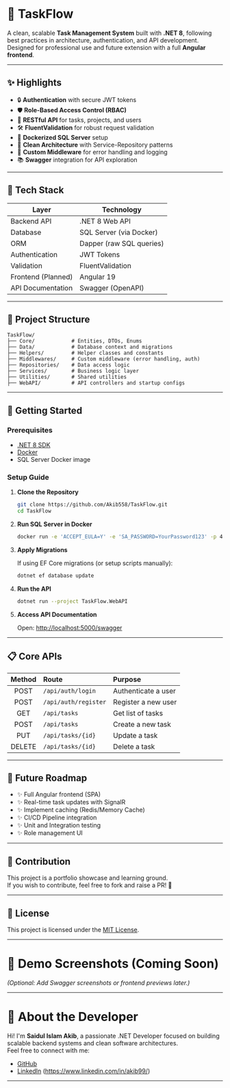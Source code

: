 # 🚀 TaskFlow

A clean, scalable **Task Management System** built with **.NET 8**, following best practices in architecture, authentication, and API development.  
Designed for professional use and future extension with a full **Angular frontend**.

---

## ✨ Highlights

- 🔒 **Authentication** with secure JWT tokens
- 🛡️ **Role-Based Access Control (RBAC)**
- 📄 **RESTful API** for tasks, projects, and users
- 🛠 **FluentValidation** for robust request validation
- 🐳 **Dockerized SQL Server** setup
- 🧹 **Clean Architecture** with Service-Repository patterns
- 🐞 **Custom Middleware** for error handling and logging
- 📚 **Swagger** integration for API exploration

---

## 🧩 Tech Stack

| Layer            | Technology                 |
| ---------------- | --------------------------- |
| Backend API      | .NET 8 Web API               |
| Database         | SQL Server (via Docker)      |
| ORM              | Dapper (raw SQL queries)     |
| Authentication   | JWT Tokens                   |
| Validation       | FluentValidation             |
| Frontend (Planned) | Angular 19                  |
| API Documentation | Swagger (OpenAPI)            |

---

## 📂 Project Structure

```
TaskFlow/
├── Core/            # Entities, DTOs, Enums
├── Data/            # Database context and migrations
├── Helpers/         # Helper classes and constants
├── Middlewares/     # Custom middleware (error handling, auth)
├── Repositories/    # Data access logic
├── Services/        # Business logic layer
├── Utilities/       # Shared utilities
├── WebAPI/          # API controllers and startup configs
```

---

## 🚀 Getting Started

### Prerequisites

- [.NET 8 SDK](https://dotnet.microsoft.com/en-us/download/dotnet/8.0)
- [Docker](https://www.docker.com/products/docker-desktop)
- SQL Server Docker image

### Setup Guide

1. **Clone the Repository**

   ```bash
   git clone https://github.com/Akib558/TaskFlow.git
   cd TaskFlow
   ```

2. **Run SQL Server in Docker**

   ```bash
   docker run -e 'ACCEPT_EULA=Y' -e 'SA_PASSWORD=YourPassword123' -p 4001:1433 --name taskflow-mssql -d mcr.microsoft.com/mssql/server:2019-latest
   ```

3. **Apply Migrations**

   If using EF Core migrations (or setup scripts manually):

   ```bash
   dotnet ef database update
   ```

4. **Run the API**

   ```bash
   dotnet run --project TaskFlow.WebAPI
   ```

5. **Access API Documentation**

   Open: [http://localhost:5000/swagger](http://localhost:5000/swagger)

---

## 📋 Core APIs

| Method | Route                 | Purpose              |
| :----: | :-------------------- | :------------------- |
| POST   | `/api/auth/login`       | Authenticate a user  |
| POST   | `/api/auth/register`    | Register a new user  |
| GET    | `/api/tasks`            | Get list of tasks    |
| POST   | `/api/tasks`            | Create a new task    |
| PUT    | `/api/tasks/{id}`        | Update a task        |
| DELETE | `/api/tasks/{id}`        | Delete a task        |

---

## 🎯 Future Roadmap

- ✨ Full Angular frontend (SPA)
- ✨ Real-time task updates with SignalR
- ✨ Implement caching (Redis/Memory Cache)
- ✨ CI/CD Pipeline integration
- ✨ Unit and Integration testing
- ✨ Role management UI

---

## 🤝 Contribution

This project is a portfolio showcase and learning ground.  
If you wish to contribute, feel free to fork and raise a PR! 🚀

---

## 📜 License

This project is licensed under the [MIT License](LICENSE).

---

# 📌 Demo Screenshots (Coming Soon)

*(Optional: Add Swagger screenshots or frontend previews later.)*

---

# 🚀 About the Developer

Hi! I'm **Saidul Islam Akib**, a passionate .NET Developer focused on building scalable backend systems and clean software architectures.  
Feel free to connect with me:

- [GitHub](https://github.com/Akib558)
- [LinkedIn](#) (https://www.linkedin.com/in/akib99/)

---